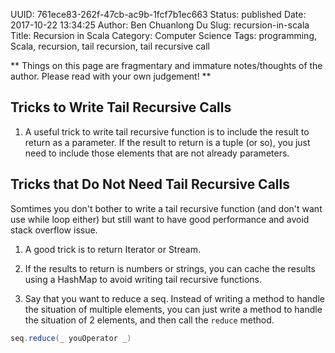 UUID: 761ece83-262f-47cb-ac9b-1fcf7b1ec663
Status: published
Date: 2017-10-22 13:34:25
Author: Ben Chuanlong Du
Slug: recursion-in-scala
Title: Recursion in Scala
Category: Computer Science
Tags: programming, Scala, recursion, tail recursion, tail recursive call

**
Things on this page are
fragmentary and immature notes/thoughts of the author.
Please read with your own judgement!
**

## Tricks to Write Tail Recursive Calls

1. A useful trick to write tail recursive function is 
to include the result to return as a parameter.
If the result to return is a tuple (or so), 
you just need to include those elements that are not already parameters.

## Tricks that Do Not Need Tail Recursive Calls

Somtimes you don't bother to write a tail recursive function (and don't want use while loop either) 
but still want to have good performance and avoid stack overflow issue. 

1. A good trick is to return Iterator or Stream.

2. If the results to return is numbers or strings, 
you can cache the results using a HashMap to avoid writing tail recursive functions.

3. Say that you want to reduce a seq.
Instead of writing a method to handle the situation of multiple elements,
you can just write a method to handle the situation of 2 elements, 
and then call the `reduce` method.
```scala
seq.reduce(_ youOperator _)
```


